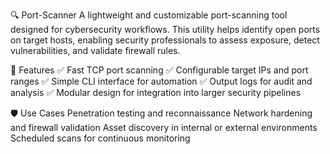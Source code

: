 🔍 Port-Scanner
A lightweight and customizable port-scanning tool designed for cybersecurity workflows. This utility helps identify open ports on target hosts, enabling security professionals to assess exposure, detect vulnerabilities, and validate firewall rules.

🚀 Features
✅ Fast TCP port scanning
✅ Configurable target IPs and port ranges
✅ Simple CLI interface for automation
✅ Output logs for audit and analysis
✅ Modular design for integration into larger security pipelines

🛡️ Use Cases
Penetration testing and reconnaissance
Network hardening and firewall validation
Asset discovery in internal or external environments
Scheduled scans for continuous monitoring
